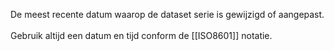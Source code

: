 De meest recente datum waarop de dataset serie is gewijzigd of aangepast.
<br/>
<br/>
Gebruik altijd een datum en tijd conform de [[ISO8601]] notatie.
